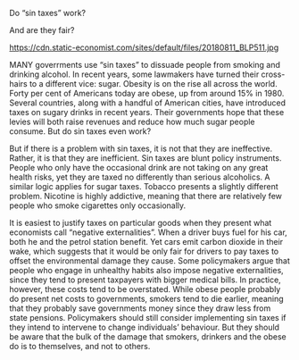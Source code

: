 Do “sin taxes” work?

And are they fair?

https://cdn.static-economist.com/sites/default/files/20180811_BLP511.jpg

MANY goverrments use “sin taxes” to dissuade people from smoking and drinking alcohol. In recent years, some lawmakers have turned their cross-hairs to a different vice: sugar. Obesity is on the rise all across the world. Forty per cent of Americans today are obese, up from around 15% in 1980. Several countries, along with a handful of American cities, have introduced taxes on sugary drinks in recent years. Their governments hope that these levies will both raise revenues and reduce how much sugar people consume. But do sin taxes even work?

But if there is a problem with sin taxes, it is not that they are ineffective. Rather, it is that they are inefficient. Sin taxes are blunt policy instruments. People who only have the occasional drink are not taking on any great health risks, yet they are taxed no differently than serious alcoholics. A similar logic applies for sugar taxes. Tobacco presents a slightly different problem. Nicotine is highly addictive, meaning that there are relatively few people who smoke cigarettes only occasionally.

It is easiest to justify taxes on particular goods when they present what economists call “negative externalities”. When a driver buys fuel for his car, both he and the petrol station benefit. Yet cars emit carbon dioxide in their wake, which suggests that it would be only fair for drivers to pay taxes to offset the environmental damage they cause. Some policymakers argue that people who engage in unhealthy habits also impose negative externalities, since they tend to present taxpayers with bigger medical bills. In practice, however, these costs tend to be overstated. While obese people probably do present net costs to governments, smokers tend to die earlier, meaning that they probably save governments money since they draw less from state pensions. Policymakers should still consider implementing sin taxes if they intend to intervene to change individuals’ behaviour. But they should be aware that the bulk of the damage that smokers, drinkers and the obese do is to themselves, and not to others.